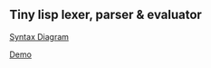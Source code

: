 ## Tiny lisp lexer, parser & evaluator

[Syntax Diagram](https://tonycituk.github.io/tlisp-gr-lex-par/)

[Demo](https://tonycituk.github.io/tlisp-gr-lex-par/clip.mp4)
